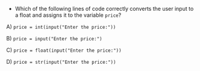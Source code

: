 - Which of the following lines of code correctly converts the user input to a float and assigns it to the variable `price`?

A) `price = int(input("Enter the price:"))`

B) `price = input("Enter the price:")`

C) `price = float(input("Enter the price:"))`

D) `price = str(input("Enter the price:"))`

<!-- Answer: C) -->